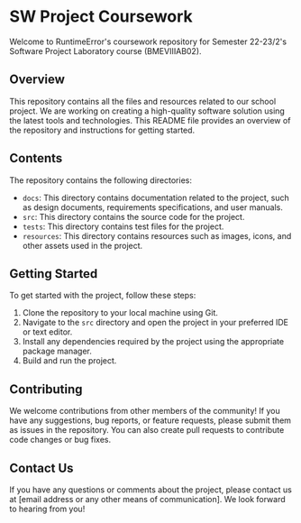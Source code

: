 # SW Project Coursework

Welcome to RuntimeError's coursework repository for Semester 22-23/2's Software Project Laboratory course (BMEVIIIAB02).

## Overview

This repository contains all the files and resources related to our school project. We are working on creating a high-quality software solution using the latest tools and technologies. This README file provides an overview of the repository and instructions for getting started.

## Contents

The repository contains the following directories:

- `docs`: This directory contains documentation related to the project, such as design documents, requirements specifications, and user manuals.
- `src`: This directory contains the source code for the project.
- `tests`: This directory contains test files for the project.
- `resources`: This directory contains resources such as images, icons, and other assets used in the project.

## Getting Started

To get started with the project, follow these steps:

1. Clone the repository to your local machine using Git.
2. Navigate to the `src` directory and open the project in your preferred IDE or text editor.
3. Install any dependencies required by the project using the appropriate package manager.
4. Build and run the project.

## Contributing

We welcome contributions from other members of the community! If you have any suggestions, bug reports, or feature requests, please submit them as issues in the repository. You can also create pull requests to contribute code changes or bug fixes.

## Contact Us

If you have any questions or comments about the project, please contact us at [email address or any other means of communication]. We look forward to hearing from you!
